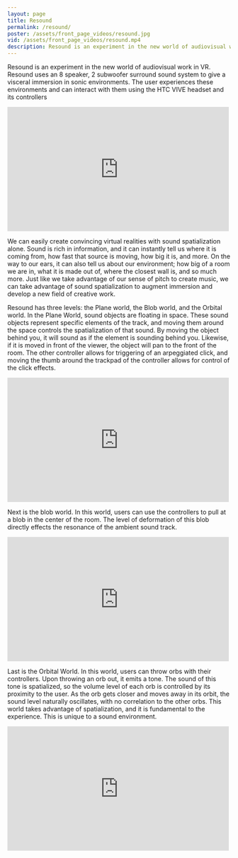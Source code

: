 ```yaml
---
layout: page
title: Resound
permalink: /resound/
poster: /assets/front_page_videos/resound.jpg
vid: /assets/front_page_videos/resound.mp4
description: Resound is an experiment in the new world of audiovisual work in VR. Resound uses an 8 speaker, 2 subwoofer surround sound system to give a visceral immersion in sonic environments. The user experiences these environments and can interact with them using the HTC VIVE headset and its controllers
---
```

Resound is an experiment in the new world of audiovisual work in VR. Resound uses an 8 speaker, 2 subwoofer surround sound system to give a visceral immersion in sonic environments. The user experiences these environments and can interact with them using the HTC VIVE headset and its controllers

<iframe src="https://player.vimeo.com/video/165615835" width="500" height="281" frameborder="0" webkitallowfullscreen mozallowfullscreen allowfullscreen></iframe>

We can easily create convincing virtual realities with sound spatialization alone. Sound is rich in information, and it can instantly tell us where it is coming from, how fast that source is moving, how big it is, and more. On the way to our ears, it can also tell us about our environment; how big of a room we are in, what it is made out of, where the closest wall is, and so much more. Just like we take advantage of our sense of pitch to create music, we can take advantage of sound spatialization to augment immersion and develop a new field of creative work.

Resound has three levels: the Plane world, the Blob world, and the Orbital world. In the Plane World, sound objects are floating in space. These sound objects represent specific elements of the track, and moving them around the space controls the spatialization of that sound. By moving the object behind you, it will sound as if the element is sounding behind you. Likewise, if it is moved in front of the viewer, the object will pan to the front of the room. The other controller allows for triggering of an arpeggiated click, and moving the thumb around the trackpad of the controller allows for control of the click effects.
<iframe src="https://player.vimeo.com/video/165615836" width="500" height="281" frameborder="0" webkitallowfullscreen mozallowfullscreen allowfullscreen></iframe>

Next is the blob world. In this world, users can use the controllers to pull at a blob in the center of the room. The level of deformation of this blob directly effects the resonance of the ambient sound track.
<iframe src="https://player.vimeo.com/video/165615834" width="500" height="281" frameborder="0" webkitallowfullscreen mozallowfullscreen allowfullscreen></iframe>


Last is the Orbital World. In this world, users can throw orbs with their controllers. Upon throwing an orb out, it emits a tone. The sound of this tone is spatialized, so the volume level of each orb is controlled by its proximity to the user. As the orb gets closer and moves away in its orbit, the sound level naturally oscillates, with no correlation to the other orbs. This world takes advantage of spatialization, and it is fundamental to the experience. This is unique to a sound environment.
<iframe src="https://player.vimeo.com/video/165615835" width="500" height="281" frameborder="0" webkitallowfullscreen mozallowfullscreen allowfullscreen></iframe>